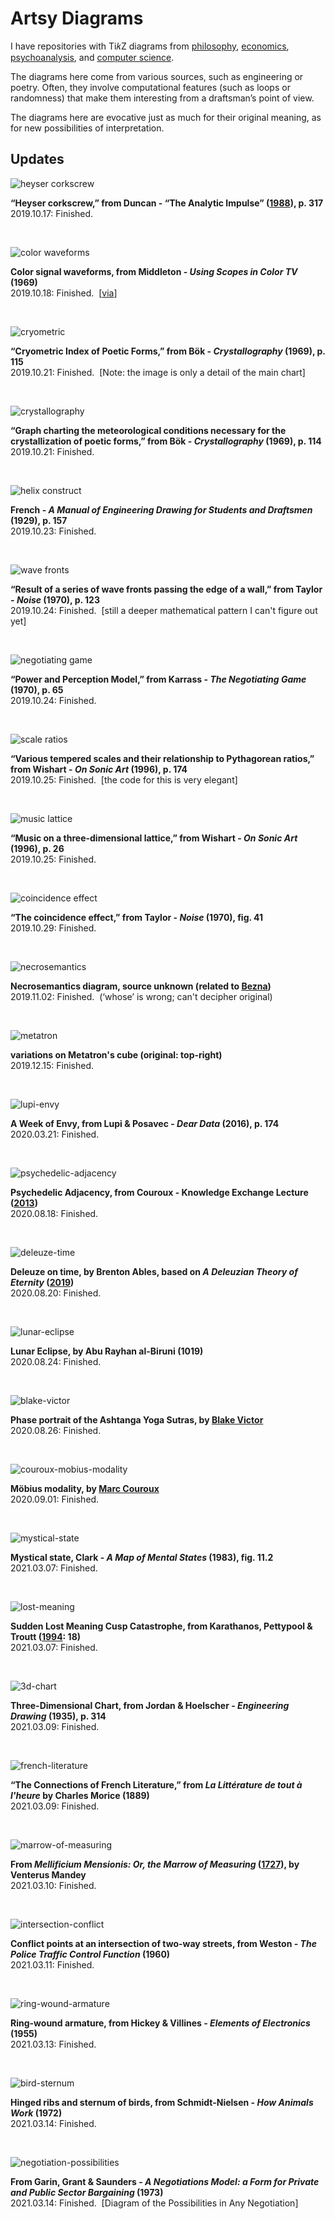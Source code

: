 # Artsy Diagrams

I have repositories with Ti𝑘Z diagrams from <a href="https://github.com/gjoncas/Diagrammatic">philosophy</a>, <a href="https://github.com/gjoncas/Econ-Diagrams">economics</a>, <a href="https://github.com/gjoncas/Lacan-Mathemes">psychoanalysis</a>, and <a href="https://github.com/gjoncas/CS-Diagrams">computer science</a>.

The diagrams here come from various sources, such as engineering or poetry. Often, they involve computational features (such as loops or randomness) that make them interesting from a draftsman’s point of view.

The diagrams here are evocative just as much for their original meaning, as for new possibilities of interpretation.

## Updates

![heyser corkscrew](/pics/time-spiral.png)

<b>“Heyser corkscrew,” from Duncan - “The Analytic Impulse” (<a href="http://www.andrewduncan.net/air">1988</a>), p. 317</b>
<br>2019.10.17: Finished.

&nbsp;

![color waveforms](/pics/color-waveforms.png)

<b>Color signal waveforms, from Middleton - <i>Using Scopes in Color TV</i> (1969)</b>
<br>2019.10.18: Finished. &nbsp;[<a href="https://thediagram.com/9_3/colorsignal.html">via</a>]

&nbsp;

![cryometric](/pics/bok%20cryometric%20(detail).png)

<b>“Cryometric Index of Poetic Forms,” from Bök - <i>Crystallography</i> (1969), p. 115</b>
<br>2019.10.21: Finished. &nbsp;[Note: the image is only a detail of the main chart]

&nbsp;

![crystallography](/pics/bok%20crystal%20(small).png)

<b>“Graph charting the meteorological conditions necessary for the crystallization of poetic forms,” from Bök - <i>Crystallography</i> (1969), p. 114</b>
<br>2019.10.21: Finished.

&nbsp;

![helix construct](/pics/helix%20construct.png)

<b>French - <i>A Manual of Engineering Drawing for Students and Draftsmen</i> (1929), p. 157</b>
<br>2019.10.23: Finished.

&nbsp;

![wave fronts](/pics/wave%20fronts.png)

<b>“Result of a series of wave fronts passing the edge of a wall,” from Taylor - <i>Noise</i> (1970), p. 123</b>
<br>2019.10.24: Finished. &nbsp;[still a deeper mathematical pattern I can't figure out yet]

&nbsp;

![negotiating game](/pics/negotiation-game.png)

<b>“Power and Perception Model,” from Karrass - <i>The Negotiating Game</i> (1970), p. 65</b>
<br>2019.10.24: Finished.

&nbsp;

![scale ratios](/pics/scale%20ratios.png)

<b>“Various tempered scales and their relationship to Pythagorean ratios,” from Wishart - <i>On Sonic Art</i> (1996), p. 174</b>
<br>2019.10.25: Finished. &nbsp;[the code for this is very elegant]

&nbsp;

![music lattice](/pics/music-lattice.png)

<b>“Music on a three-dimensional lattice,” from Wishart - <i>On Sonic Art</i> (1996), p. 26</b>
<br>2019.10.25: Finished.

&nbsp;

![coincidence effect](/pics/coincidence%20effect.png)

<b>“The coincidence effect,” from Taylor - <i>Noise</i> (1970), fig. 41</b>
<br>2019.10.29: Finished.

&nbsp;

![necrosemantics](/pics/necrosemantics.png)

<b>Necrosemantics diagram, source unknown (related to <a href="http://bezzzna.blogspot.com/">Bezna</a>)</b>
<br>2019.11.02: Finished. &nbsp;(‘whose’ is wrong; can't decipher original)

&nbsp;

![metatron](/pics/metatron-cube-variations.png)

<b>variations on Metatron's cube (original: top-right)</b>
<br>2019.12.15: Finished.

&nbsp;

![lupi-envy](/pics/lupi-envy.png)

<b>A Week of Envy, from Lupi & Posavec - <i>Dear Data</i> (2016), p. 174</b>
<br>2020.03.21: Finished.

&nbsp;

![psychedelic-adjacency](/pics/psychedelic-adjacency.png)

<b>Psychedelic Adjacency, from Couroux - Knowledge Exchange Lecture (<a href="http://vocalitiesavc.blogspot.com/2013/12/knowledge-exchange-lecture-marc-couroux.html">2013</a>)</b>
<br>2020.08.18: Finished.

&nbsp;

![deleuze-time](/pics/deleuze-eternity.png)

<b>Deleuze on time, by Brenton Ables, based on <i>A Deleuzian Theory of Eternity</i> (<a href="https://atrium.lib.uoguelph.ca/xmlui/handle/10214/14775">2019</a>)</b>
<br>2020.08.20: Finished.

&nbsp;

![lunar-eclipse](/pics/lunar-eclipse.png)

<b>Lunar Eclipse, by Abu Rayhan al-Biruni (1019)</b>
<br>2020.08.24: Finished.

&nbsp;

![blake-victor](/pics/blake-victor.png)

<b>Phase portrait of the Ashtanga Yoga Sutras, by <a href="https://twitter.com/intendtogether">Blake Victor</a></b>
<br>2020.08.26: Finished.

&nbsp;

![couroux-mobius-modality](/pics/couroux-mobius-modality-small.png)

<b>Möbius modality, by <a href="https://twitter.com/xenopraxis">Marc Couroux</a></b>
<br>2020.09.01: Finished.

&nbsp;

![mystical-state](/pics/mystical-state.png)

<b>Mystical state,  Clark - <i>A Map of Mental States</i> (1983), fig. 11.2</b>
<br>2021.03.07: Finished.

&nbsp;

![lost-meaning](/pics/lost-meaning.png)

<b>Sudden Lost Meaning Cusp Catastrophe, from Karathanos, Pettypool & Troutt (<a href="http://libgen.rs/scimag/10.1108%2F00251749410050679">1994</a>: 18)</b>
<br>2021.03.07: Finished.

&nbsp;

![3d-chart](/pics/jordan-hoelscher-3d.png)

<b>Three-Dimensional Chart, from Jordan & Hoelscher - <i>Engineering Drawing</i> (1935), p. 314</b>
<br>2021.03.09: Finished.

&nbsp;

![french-literature](/pics/morice-french-literature.png)

<b>“The Connections of French Literature,” from <i>La Littérature de tout à l'heure</i> by Charles Morice (1889)</b>
<br>2021.03.09: Finished.

&nbsp;

![marrow-of-measuring](/pics/marrow-measuring.png)

<b>From <i>Mellificium Mensionis: Or, the Marrow of Measuring</i> (<a href="https://archive.org/details/mellificiummensi00mand/page/n537/mode/2up">1727</a>), by Venterus Mandey</b>
<br>2021.03.10: Finished.

&nbsp;

![intersection-conflict](/pics/intersection-conflict.png)

<b>Conflict points at an intersection of two-way streets, from Weston - <i>The Police Traffic Control Function</i> (1960)</b>
<br>2021.03.11: Finished.

&nbsp;

![ring-wound-armature](/pics/ring-wound-armature.png)

<b>Ring-wound armature, from Hickey & Villines - <i>Elements of Electronics</i> (1955)</b>
<br>2021.03.13: Finished.

&nbsp;

![bird-sternum](/pics/bird-sternum.png)

<b>Hinged ribs and sternum of birds, from Schmidt-Nielsen - <i>How Animals Work</i> (1972)</b>
<br>2021.03.14: Finished.

&nbsp;

![negotiation-possibilities](/pics/negotiation-possibilities.png)

<b>From Garin, Grant & Saunders - <i>A Negotiations Model: a Form for Private and Public Sector Bargaining</i> (1973)</b>
<br>2021.03.14: Finished. &nbsp;[Diagram of the Possibilities in Any Negotiation]

&nbsp;
